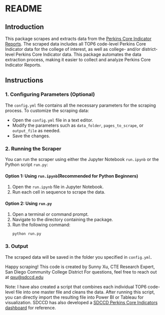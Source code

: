 # README

## Introduction
This package scrapes and extracts data from the [Perkins Core Indicator Reports](https://datamart.cccco.edu/Perkins/Core_Indicator_Reports/Forms_All.aspx). The scraped data includes all TOP6 code-level Perkins Core Indicator data for the college of interest, as well as college- and/or district-level Perkins Core Indicator data. This package automates the data extraction process, making it easier to collect and analyze Perkins Core Indicator Reports.

## Instructions

### 1. Configuring Parameters (Optional)
The `config.yml` file contains all the necessary parameters for the scraping process. To customize the scraping data:
- Open the `config.yml` file in a text editor.
- Modify the parameters such as `data_folder`, `pages_to_scrape`, or `output_file` as needed.
- Save the changes.

### 2. Running the Scraper
You can run the scraper using either the Jupyter Notebook `run.ipynb` or the Python script `run.py`:

#### Option 1: Using `run.ipynb`(Recommended for Python Beginners)
1. Open the `run.ipynb` file in Jupyter Notebook.
2. Run each cell in sequence to scrape the data.

#### Option 2: Using `run.py`
1. Open a terminal or command prompt.
2. Navigate to the directory containing the package.
3. Run the following command:
    ```
    python run.py
    ```

### 3. Output
The scraped data will be saved in the folder you specified in `config.yml`.

Happy scraping!
This code is created by Sunny Xu, CTE Research Expert, San Diego Community College District
For questions, feel free to reach out at qxu@sdccd.edu

Note: I have also created a script that combines each individual TOP6 code-level file into one master file and cleans the data. After running this script, you can directly import the resulting file into Power BI or Tableau for visualization. SDCCD has also developed a [SDCCD Perkins Core Indicators dashboard](https://app.powerbi.com/view?r=eyJrIjoiMWI3N2Q4ZjMtNzJmZi00MDZhLTg5YTAtNWY4NThhOWRlOGZiIiwidCI6IjA0MGM2MDMxLTNhYmItNDgzNS1iMzBjLTlkODg5NTViNGM2OSIsImMiOjZ9) for reference.
